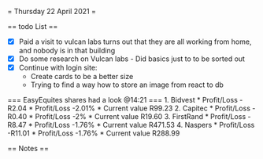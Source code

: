 = Thursday 22 April 2021 =

== todo List ==
- [X] Paid a visit to vulcan labs turns out that they are all working from home, and nobody is in that building
- [X] Do some research on Vulcan labs - Did basics just to to be sorted out
- [X] Continue with login site:
	- Create cards to be a better size
	- Trying to find a way how to store an image from react to db

=== EasyEquites shares had a look @14:21 ===
	1. Bidvest
		* Profit/Loss -R2.04
		* Profit/Loss -2.01%
		* Current value R99.23
	2. Capitec
		* Profit/Loss -R0.40
		* Profit/Loss -2%
		* Current value R19.60
	3. FirstRand
		* Profit/Loss -R8.47
		* Profit/Loss -1.76%
		* Current value R471.53
	4. Naspers
		* Profit/Loss -R11.01
		* Profit/Loss -1.76%
		* Current value R288.99

== Notes ==

